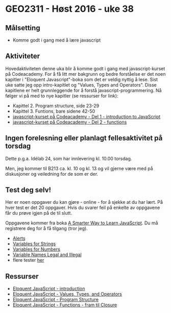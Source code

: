 # GEO2311 - Høst 2016 - uke 38


## Målsetting

- Komme godt i gang med å lære javascript

## Aktiviteter

Hovedaktiviteten denne uka blir å komme godt i gang med javascript-kurset på Codeacademy. For å få litt mer bakgrunn og bedre forståelse er det noen kapitler i "Eloquent Javascript"-boka som det er veldig nyttig å lese. Sist uke satte jeg opp intro-kapitlet og "Values, Types and Operators". Disse kapitlene er helt grunnleggende for å forstå javascript-programmering. Nå følger vi på med to nye kapitler (se ressurser for link):
- Kapittel 2. Program structure, side 23-29
- Kapittel 3. Funtions, bare sidene 42-50 
- [javascript-kurset på Codeacademy - Del 1 - introduction to JavaScript](https://www.codecademy.com/learn/javascript)
- [javascript-kurset på Codeacademy - Del 2 - functions](https://www.codecademy.com/learn/javascript)


## Ingen forelesning eller planlagt fellesaktivitet på torsdag

Dette p.g.a. Idélab 24, som har innlevering kl. 10.00 torsdag. 

Men, jeg kommer til B213 ca. kl. 10 og kl. 13 og vil gjerne være med på diskusjoner og veiledning for de som er der.

## Test deg selv!

Her er noen oppgaver du kan gjøre - online - for å sjekke at du har lært.
På hver test er det 20 oppgaver. Hvis du svarer feil på enkelte av oppgavene får du prøve igjen på de til slutt.

Oppgavene kommer fra boka [A Smarter Way to Learn JavaScript](http://www.asmarterwaytolearn.com/index.html). Du må registrere deg for å få tilgang (tror jeg).

- [Alerts](http://www.asmarterwaytolearn.com/js/1.html)
- [Variables for Strings](http://www.asmarterwaytolearn.com/js/2.html)
- [Variables for Numbers](http://www.asmarterwaytolearn.com/js/3.html)
- [Variable Names Legal and Illegal](http://www.asmarterwaytolearn.com/js/4.html)
- flere tester [her](http://www.asmarterwaytolearn.com/js/index-of-exercises.html)


## Ressurser

- [Eloquent JavaScript - introduction](http://eloquentjavascript.net/00_intro.html)
- [Eloquent JavaScript - Values, Types, and Operators](http://eloquentjavascript.net/01_values.html)
- [Eloquent JavaScript - Program Structure](http://eloquentjavascript.net/02_program_structure.html)
- [Eloquent JavaScript - Functions - fram til Closure](http://eloquentjavascript.net/03_functions.html)
